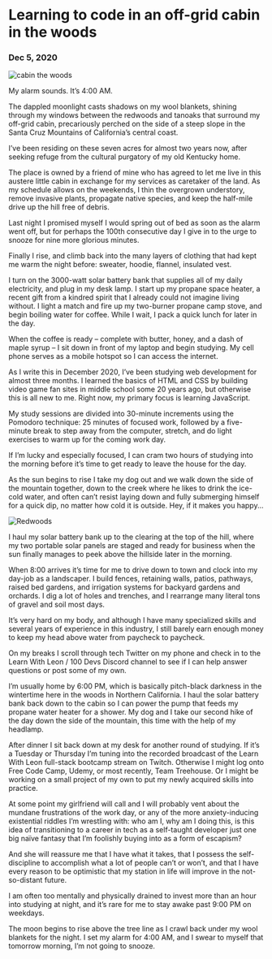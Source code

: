 # Learning to code in an off-grid cabin in the woods
### Dec 5, 2020

![cabin the woods](/cabin.jpg)

My alarm sounds. It’s 4:00 AM.

The dappled moonlight casts shadows on my wool blankets, shining through my windows between the redwoods and tanoaks that surround my off-grid cabin, precariously perched on the side of a steep slope in the Santa Cruz Mountains of California’s central coast.

I’ve been residing on these seven acres for almost two years now, after seeking refuge from the cultural purgatory of my old Kentucky home.

The place is owned by a friend of mine who has agreed to let me live in this austere little cabin in exchange for my services as caretaker of the land. As my schedule allows on the weekends, I thin the overgrown understory, remove invasive plants, propagate native species, and keep the half-mile drive up the hill free of debris.

Last night I promised myself I would spring out of bed as soon as the alarm went off, but for perhaps the 100th consecutive day I give in to the urge to snooze for nine more glorious minutes.

Finally I rise, and climb back into the many layers of clothing that had kept me warm the night before: sweater, hoodie, flannel, insulated vest.

I turn on the 3000-watt solar battery bank that supplies all of my daily electricity, and plug in my desk lamp. I start up my propane space heater, a recent gift from a kindred spirit that I already could not imagine living without. I light a match and fire up my two-burner propane camp stove, and begin boiling water for coffee. While I wait, I pack a quick lunch for later in the day.

When the coffee is ready – complete with butter, honey, and a dash of maple syrup – I sit down in front of my laptop and begin studying. My cell phone serves as a mobile hotspot so I can access the internet.

As I write this in December 2020, I’ve been studying web development for almost three months. I learned the basics of HTML and CSS by building video game fan sites in middle school some 20 years ago, but otherwise this is all new to me. Right now, my primary focus is learning JavaScript.

My study sessions are divided into 30-minute increments using the Pomodoro technique: 25 minutes of focused work, followed by a five-minute break to step away from the computer, stretch, and do light exercises to warm up for the coming work day.

If I’m lucky and especially focused, I can cram two hours of studying into the morning before it’s time to get ready to leave the house for the day.

As the sun begins to rise I take my dog out and we walk down the side of the mountain together, down to the creek where he likes to drink the ice-cold water, and often can’t resist laying down and fully submerging himself for a quick dip, no matter how cold it is outside. Hey, if it makes you happy...

![Redwoods](/redwoods.jpg)

I haul my solar battery bank up to the clearing at the top of the hill, where my two portable solar panels are staged and ready for business when the sun finally manages to peek above the hillside later in the morning.

When 8:00 arrives it’s time for me to drive down to town and clock into my day-job as a landscaper. I build fences, retaining walls, patios, pathways, raised bed gardens, and irrigation systems for backyard gardens and orchards. I dig a lot of holes and trenches, and I rearrange many literal tons of gravel and soil most days.

It’s very hard on my body, and although I have many specialized skills and several years of experience in this industry, I still barely earn enough money to keep my head above water from paycheck to paycheck.

On my breaks I scroll through tech Twitter on my phone and check in to the Learn With Leon / 100 Devs Discord channel to see if I can help answer questions or post some of my own.

I’m usually home by 6:00 PM, which is basically pitch-black darkness in the wintertime here in the woods in Northern California. I haul the solar battery bank back down to the cabin so I can power the pump that feeds my propane water heater for a shower. My dog and I take our second hike of the day down the side of the mountain, this time with the help of my headlamp.

After dinner I sit back down at my desk for another round of studying. If it’s a Tuesday or Thursday I’m tuning into the recorded broadcast of the Learn With Leon full-stack bootcamp stream on Twitch. Otherwise I might log onto Free Code Camp, Udemy, or most recently, Team Treehouse. Or I might be working on a small project of my own to put my newly acquired skills into practice.

At some point my girlfriend will call and I will probably vent about the mundane frustrations of the work day, or any of the more anxiety-inducing existential riddles I’m wrestling with: who am I, why am I doing this, is this idea of transitioning to a career in tech as a self-taught developer just one big naïve fantasy that I’m foolishly buying into as a form of escapism?

And she will reassure me that I have what it takes, that I possess the self-discipline to accomplish what a lot of people can’t or won’t, and that I have every reason to be optimistic that my station in life will improve in the not-so-distant future.

I am often too mentally and physically drained to invest more than an hour into studying at night, and it’s rare for me to stay awake past 9:00 PM on weekdays.

The moon begins to rise above the tree line as I crawl back under my wool blankets for the night. I set my alarm for 4:00 AM, and I swear to myself that tomorrow morning, I’m not going to snooze.
